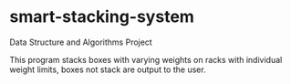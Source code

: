 # smart-stacking-system
Data Structure and Algorithms Project

This program stacks boxes with varying weights on racks with individual weight limits, boxes not stack are output to the user.
